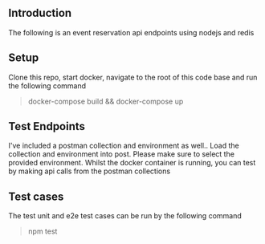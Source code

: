 ## Introduction

The following is an event reservation api endpoints using nodejs and redis

## Setup

Clone this repo, start docker, navigate to the root of this code base and run the following command

> docker-compose build && docker-compose up

## Test Endpoints 

I've included a postman collection and environment as well..
Load the collection and environment into post. Please make sure to select the provided environment. Whilst the docker container is running, you can test by making api calls from the postman collections

## Test cases 
The test unit and e2e test cases can be run by the following command 
> npm test 
